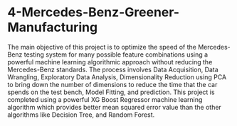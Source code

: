 # 4-Mercedes-Benz-Greener-Manufacturing
The main objective of this project is to optimize the speed of the Mercedes-Benz testing system for many possible feature combinations using a powerful machine learning algorithmic approach without reducing the Mercedes-Benz standards. The process involves Data Acquisition, Data Wrangling, Exploratory Data Analysis, Dimensionality Reduction using PCA to bring down the number of dimensions to reduce the time that the car spends on the test bench, Model Fitting, and prediction. This project is completed using a powerful XG Boost Regressor machine learning algorithm which provides better mean squared error value than the other algorithms like Decision Tree, and Random Forest.
